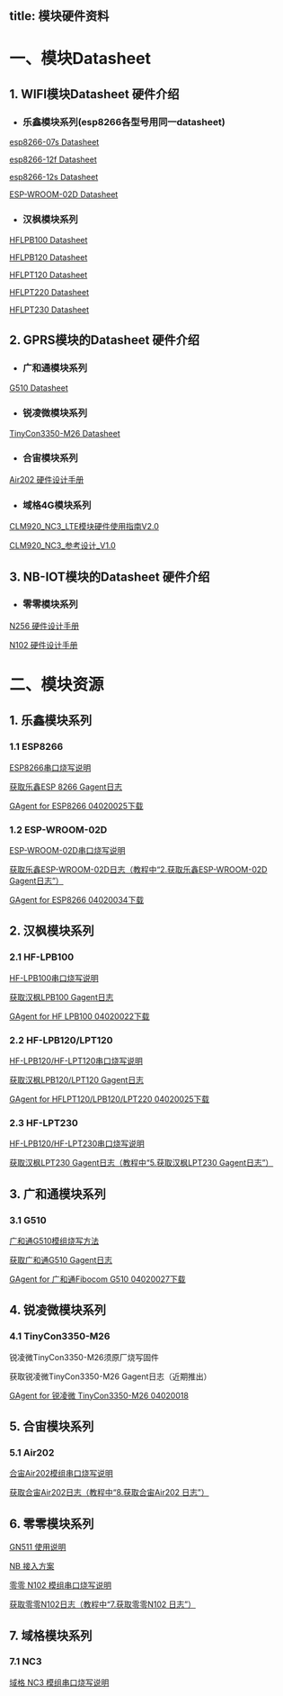 title: 模块硬件资料
---

# 一、模块Datasheet

## 1. WIFI模块Datasheet 硬件介绍

- ### 乐鑫模块系列(esp8266各型号用同一datasheet)

[esp8266-07s Datasheet](http://docs.gizwits.com/zh-cn/module_source/esp8266/esp8266_datasheet.html)

[esp8266-12f Datasheet](http://docs.gizwits.com/zh-cn/module_source/esp8266/esp8266_datasheet.html)

[esp8266-12s Datasheet](http://docs.gizwits.com/zh-cn/module_source/esp8266/esp8266_datasheet.html)

[ESP-WROOM-02D Datasheet](http://docs.gizwits.com/zh-cn/module_source/ESP-WROOM-02D/ESP-WROOM-02D_datasheet.html)



- ### 汉枫模块系列

[HFLPB100 Datasheet](http://docs.gizwits.com/zh-cn/module_source/HF/HF-LPB100.html)

[HFLPB120 Datasheet](http://docs.gizwits.com/zh-cn/module_source/HF/HF-LPB120.html)

[HFLPT120 Datasheet](http://docs.gizwits.com/zh-cn/module_source/HF/HF-LPT120.html)

[HFLPT220 Datasheet](http://docs.gizwits.com/zh-cn/module_source/HF/HF-LPT220.html)

[HFLPT230 Datasheet](http://docs.gizwits.com/zh-cn/module_source/HF/HF-LPT230.html)


## 2. GPRS模块的Datasheet 硬件介绍

- ### 广和通模块系列

[G510 Datasheet](http://docs.gizwits.com/zh-cn/module_source/G510/G510_datasheet.html)

- ### 锐凌微模块系列

[TinyCon3350-M26 Datasheet](http://docs.gizwits.com/zh-cn/module_source/TinyCon3350-M26/TinyCon3350-M26.html)

- ### 合宙模块系列

[Air202 硬件设计手册](http://docs.gizwits.com/assets/pdf/HZ/Air202_hardware_design.pdf)

- ### 域格4G模块系列

[CLM920_NC3_LTE模块硬件使用指南V2.0](http://docs.gizwits.com/assets/pdf/YG/CLM920_NC3_LTE_hardware_guide_V2.0.pdf)

[CLM920_NC3_参考设计_V1.0](http://docs.gizwits.com/assets/pdf/YG/CLM920_NC3_reference_design_V1.0.pdf)


## 3. NB-IOT模块的Datasheet 硬件介绍

- ### 零零模块系列

[N256 硬件设计手册](http://docs.gizwits.com/assets/pdf/Lingling/N256_hardware_design.pdf)

[N102 硬件设计手册](http://docs.gizwits.com/assets/pdf/Lingling/N102_hardware_design.pdf)


# 二、模块资源

## 1. 乐鑫模块系列

### 1.1 ESP8266

[ESP8266串口烧写说明](http://docs.gizwits.com/zh-cn/deviceDev/ESP8266%E4%B8%B2%E5%8F%A3%E7%83%A7%E5%86%99%E8%AF%B4%E6%98%8E.html)

[获取乐鑫ESP 8266 Gagent日志](http://docs.gizwits.com/zh-cn/deviceDev/%E9%80%9A%E8%AE%AF%E6%A8%A1%E7%BB%84%E8%B0%83%E8%AF%95%E6%97%A5%E5%BF%97%E6%8A%93%E5%8F%96%E6%95%99%E7%A8%8B.html#1-获取乐鑫ESP-8266-Gagent日志)

[GAgent for ESP8266 04020025下载](http://goms-1251025085.cosgz.myqcloud.com/GAgent_00ESP826_04020025_17083019-1504231974149.tar)

### 1.2 ESP-WROOM-02D

[ESP-WROOM-02D串口烧写说明](http://docs.gizwits.com/zh-cn/deviceDev/debug/ESP-WROOM-02Duart.html)

[获取乐鑫ESP-WROOM-02D日志（教程中“2.获取乐鑫ESP-WROOM-02D Gagent日志”）](http://docs.gizwits.com/zh-cn/deviceDev/%E9%80%9A%E8%AE%AF%E6%A8%A1%E7%BB%84%E8%B0%83%E8%AF%95%E6%97%A5%E5%BF%97%E6%8A%93%E5%8F%96%E6%95%99%E7%A8%8B.html)

[GAgent for ESP8266 04020034下载](http://goms-1251025085.cosgz.myqcloud.com/GAgent_00ESP826_04020034-1529147544607.rar)

## 2. 汉枫模块系列

### 2.1 HF-LPB100

[HF-LPB100串口烧写说明](http://docs.gizwits.com/zh-cn/deviceDev/HF-LPB100%E4%B8%B2%E5%8F%A3%E7%83%A7%E5%86%99%E8%AF%B4%E6%98%8E.html)

[获取汉枫LPB100 Gagent日志](http://docs.gizwits.com/zh-cn/deviceDev/%E9%80%9A%E8%AE%AF%E6%A8%A1%E7%BB%84%E8%B0%83%E8%AF%95%E6%97%A5%E5%BF%97%E6%8A%93%E5%8F%96%E6%95%99%E7%A8%8B.html#2-获取汉枫LPB100-Gagent日志)

[GAgent for HF LPB100 04020022下载](http://goms-1251025085.cosgz.myqcloud.com/GAgent_00HFLPB1_04020022_17082814-1504232026164.tar)

### 2.2 HF-LPB120/LPT120

[HF-LPB120/HF-LPT120串口烧写说明](http://docs.gizwits.com/zh-cn/deviceDev/debug/HF-LPT120.html)

[获取汉枫LPB120/LPT120 Gagent日志](http://docs.gizwits.com/zh-cn/deviceDev/%E9%80%9A%E8%AE%AF%E6%A8%A1%E7%BB%84%E8%B0%83%E8%AF%95%E6%97%A5%E5%BF%97%E6%8A%93%E5%8F%96%E6%95%99%E7%A8%8B.html#3-获取汉枫LPB120-Gagent日志)

[GAgent for HFLPT120/LPB120/LPT220 04020025下载](http://goms-1251025085.cosgz.myqcloud.com/GAgent_00HFB120&00HFT120&00HFT220_04020025_17082110-1503557904310.zip)

### 2.3 HF-LPT230

[HF-LPB120/HF-LPT230串口烧写说明](http://docs.gizwits.com/zh-cn/deviceDev/debug/HF-LPT230.html)

[获取汉枫LPT230 Gagent日志（教程中“5.获取汉枫LPT230 Gagent日志”）](http://docs.gizwits.com/zh-cn/deviceDev/%E9%80%9A%E8%AE%AF%E6%A8%A1%E7%BB%84%E8%B0%83%E8%AF%95%E6%97%A5%E5%BF%97%E6%8A%93%E5%8F%96%E6%95%99%E7%A8%8B.html)

## 3. 广和通模块系列

### 3.1 G510

[广和通G510模组烧写方法](http://docs.gizwits.com/zh-cn/deviceDev/debug/G510.html)

[获取广和通G510 Gagent日志](http://docs.gizwits.com/zh-cn/deviceDev/%E9%80%9A%E8%AE%AF%E6%A8%A1%E7%BB%84%E8%B0%83%E8%AF%95%E6%97%A5%E5%BF%97%E6%8A%93%E5%8F%96%E6%95%99%E7%A8%8B.html#4-获取广和通G510-Gagent日志)

[GAgent for 广和通Fibocom G510 04020027下载](http://gizwits.oss.aliyuncs.com/hardware_resource/GAgent_00FBG510_04020027_17041911_bps9600.zip)

## 4. 锐凌微模块系列

### 4.1 TinyCon3350-M26

锐凌微TinyCon3350-M26须原厂烧写固件

获取锐凌微TinyCon3350-M26 Gagent日志（近期推出）

[GAgent for 锐凌微 TinyCon3350-M26 04020018](http://gizwits.oss.aliyuncs.com/hardware_resource/GAgent_0GRLWM26_04020018_2017022011.bin)

## 5. 合宙模块系列

### 5.1 Air202

[合宙Air202模组串口烧写说明](http://docs.gizwits.com/zh-cn/deviceDev/debug/Air202.html)

[获取合宙Air202日志（教程中“8.获取合宙Air202 日志”）](http://docs.gizwits.com/zh-cn/deviceDev/%E9%80%9A%E8%AE%AF%E6%A8%A1%E7%BB%84%E8%B0%83%E8%AF%95%E6%97%A5%E5%BF%97%E6%8A%93%E5%8F%96%E6%95%99%E7%A8%8B.html)

## 6. 零零模块系列

[GN511 使用说明](http://docs.gizwits.com/zh-cn/deviceDev/debug/GN511_use.html)

[NB 接入方案](http://docs.gizwits.com/zh-cn/deviceDev/debug/NB_Project.html)

[零零 N102 模组串口烧写说明](http://docs.gizwits.com/zh-cn/deviceDev/debug/N102_DTU.html)

[获取零零N102日志（教程中“7.获取零零N102 日志”）](http://docs.gizwits.com/zh-cn/deviceDev/%E9%80%9A%E8%AE%AF%E6%A8%A1%E7%BB%84%E8%B0%83%E8%AF%95%E6%97%A5%E5%BF%97%E6%8A%93%E5%8F%96%E6%95%99%E7%A8%8B.html)

## 7. 域格模块系列

### 7.1 NC3

[域格 NC3 模组串口烧写说明](http://docs.gizwits.com/zh-cn/deviceDev/debug/NC3_uart.html)

